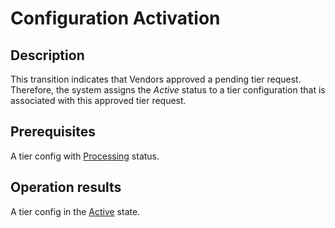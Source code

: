 # Configuration Activation
## Description
This transition indicates that Vendors approved a pending tier request. Therefore, the system assigns the *Active* status to a tier configuration that is associated with this approved tier request.
## Prerequisites
A tier config with [Processing](s-b-processing.html) status.
## Operation results
A tier config in the [Active](s-c-active.html) state.